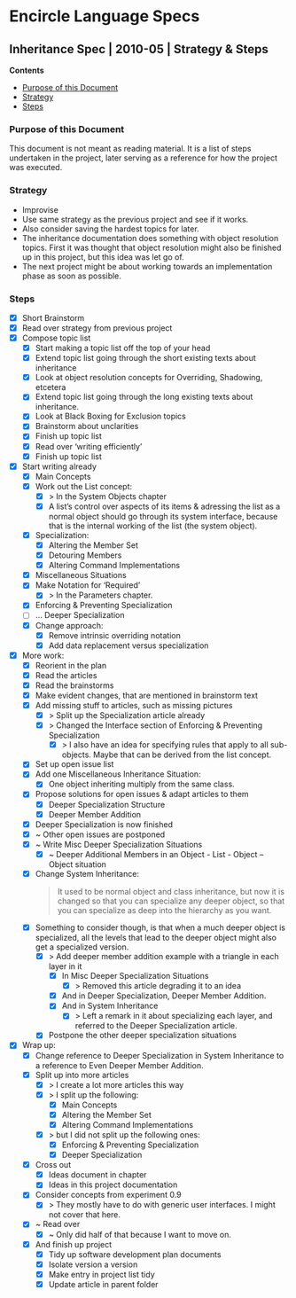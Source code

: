 ﻿Encircle Language Specs
=======================

Inheritance Spec | 2010-05 | Strategy & Steps
---------------------------------------------

__Contents__

- [Purpose of this Document](#purpose-of-this-document)
- [Strategy](#strategy)
- [Steps](#steps)

### Purpose of this Document

This document is not meant as reading material. It is a list of steps undertaken in the project, later serving as a reference for how the project was executed.

### Strategy

- Improvise
- Use same strategy as the previous project and see if it works.
- Also consider saving the hardest topics for later.
- The inheritance documentation does something with object resolution topics.
First it was thought that object resolution might also be finished up in this project, but this idea was let go of.
- The next project might be about working towards an implementation phase as soon as possible.

### Steps

- [x] Short Brainstorm
- [x] Read over strategy from previous project
- [x] Compose topic list
    - [x] Start making a topic list off the top of your head
    - [x] Extend topic list going through the short existing texts about inheritance
    - [x] Look at object resolution concepts for Overriding, Shadowing, etcetera
    - [x] Extend topic list going through the long existing texts about inheritance.
    - [x] Look at Black Boxing for Exclusion topics
    - [x] Brainstorm about unclarities
    - [x] Finish up topic list
    - [x] Read over ‘writing efficiently’
    - [x] Finish up topic list
- [x] Start writing already
    - [x] Main Concepts
    - [x] Work out the List concept:  
        - [x] \> In the System Objects chapter  
        - [x] A list’s control over aspects of its items & adressing the list as a normal object should go through its system interface, because that is the internal working of the list (the system object).
    - [x] Specialization:
        - [x] Altering the Member Set
        - [x] Detouring Members
        - [x] Altering Command Implementations
    - [x] Miscellaneous Situations
    - [x] Make Notation for ‘Required’
        - [x] \> In the Parameters chapter.
    - [x] Enforcing & Preventing Specialization
    - [ ] ... Deeper Specialization
    - [x] Change approach:
        - [x] Remove intrinsic overriding notation
        - [x] Add data replacement versus specialization
- [x] More work:
    - [x] Reorient in the plan
    - [x] Read the articles
    - [x] Read the brainstorms
    - [x] Make evident changes, that are mentioned in brainstorm text
    - [x] Add missing stuff to articles, such as missing pictures
        - [x] \> Split up the Specialization article already
        - [x] \> Changed the Interface section of Enforcing & Preventing Specialization
            - [x] \> I also have an idea for specifying rules that apply to all sub-objects. Maybe that can be derived from the list concept.
    - [x] Set up open issue list
    - [x] Add one Miscellaneous Inheritance Situation:
        - [x] One object inheriting multiply from the same class.
    - [x] Propose solutions for open issues & adapt articles to them
        - [x] Deeper Specialization Structure
        - [x] Deeper Member Addition
    - [x] Deeper Specialization is now finished
    - [x] ~ Other open issues are postponed
    - [x] ~ Write Misc Deeper Specialization Situations
        - [x] ~ Deeper Additional Members in an Object - List - Object – Object situation
    - [x] Change System Inheritance:
        > It used to be normal object and class inheritance, but now it is changed so that you can specialize any deeper object, so that you can specialize as deep into the hierarchy as you want.
    - [x] Something to consider though, is that when a much deeper object is specialized, all the levels that lead to the deeper object might also get a specialized version.
        - [x] \> Add deeper member addition example with a triangle in each layer in it
            - [x] In Misc Deeper Specialization Situations
                - [x] \> Removed this article degrading it to an idea
            - [x] And in Deeper Specialization, Deeper Member Addition.
            - [x] And in System Inheritance
                - [x] \> Left a remark in it about specializing each layer, and referred to the Deeper Specialization article.
        - [x] Postpone the other deeper specialization situations
- [x] Wrap up:
    - [x] Change reference to Deeper Specialization in System Inheritance to a reference to Even Deeper Member Addition.
    - [x] Split up into more articles
        - [x] \> I create a lot more articles this way
        - [x] \> I split up the following:
            - [x] Main Concepts
            - [x] Altering the Member Set
            - [x] Altering Command Implementations
        - [x] \> but I did not split up the following ones:
            - [x] Enforcing & Preventing Specialization
            - [x] Deeper Specialization
    - [x] Cross out
        - [x] Ideas document in chapter
        - [x] Ideas in this project documentation
    - [x] Consider concepts from experiment 0.9
        - [x] \> They mostly have to do with generic user interfaces. I might not cover that here.
    - [x] ~ Read over
        - [x] ~ Only did half of that because I want to move on.
    - [x] And finish up project
        - [x] Tidy up software development plan documents
        - [x] Isolate version a version
        - [x] Make entry in project list tidy
        - [x] Update article in parent folder